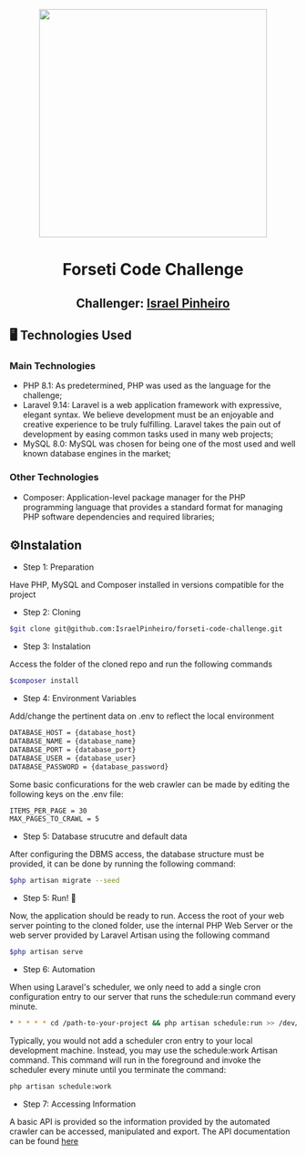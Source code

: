 <p align="center"><a href="https://laravel.com" target="_blank"><img src="https://www.forseti.com.br/wp-content/uploads/2022/05/Logo-Forseti-Soluções-Todo-Branco.png" width="400"></a></p>

<h1 align="center">Forseti Code Challenge</h1>
<h2 align="center">Challenger: <a href="https://github.com/IsraelPinheiro">Israel Pinheiro</a></h1>

## :desktop_computer: Technologies Used

### Main Technologies

- PHP 8.1: As predetermined, PHP was used as the language for the challenge;
- Laravel 9.14: Laravel is a web application framework with expressive, elegant syntax. We believe development must be an enjoyable and creative experience to be truly fulfilling. Laravel takes the pain out of development by easing common tasks used in many web projects;
- MySQL 8.0: MySQL was chosen for being one of the most used and well known database engines in the market;

### Other Technologies
- Composer: Application-level package manager for the PHP programming language that provides a standard format for managing PHP software dependencies and required libraries;


## :gear:Instalation

- Step 1: Preparation

Have PHP, MySQL and Composer installed in versions compatible for the project

- Step 2: Cloning

```bash
$git clone git@github.com:IsraelPinheiro/forseti-code-challenge.git
```

- Step 3: Instalation

Access the folder of the cloned repo and run the following commands

```bash
$composer install
```

- Step 4: Environment Variables

Add/change the pertinent data on .env to reflect the local environment

```bash
DATABASE_HOST = {database_host}
DATABASE_NAME = {database_name}
DATABASE_PORT = {database_port}
DATABASE_USER = {database_user}
DATABASE_PASSWORD = {database_password}
```

Some basic conficurations for the web crawler can be made by editing the following keys on the .env file:

```bash
ITEMS_PER_PAGE = 30
MAX_PAGES_TO_CRAWL = 5
```

- Step 5: Database strucutre and default data

After configuring the DBMS access, the database structure must be provided, it can be done by running the following command:

```bash
$php artisan migrate --seed
```

- Step 5: Run! :runner:

Now, the application should be ready to run.
Access the root of your web server pointing to the cloned folder, use the internal PHP Web Server or the web server provided by Laravel Artisan using the following command

```bash
$php artisan serve
```

- Step 6: Automation

When using Laravel's scheduler, we only need to add a single cron configuration entry to our server that runs the schedule:run command every minute. 

```bash
* * * * * cd /path-to-your-project && php artisan schedule:run >> /dev/null 2>&1
```

Typically, you would not add a scheduler cron entry to your local development machine. Instead, you may use the schedule:work Artisan command. This command will run in the foreground and invoke the scheduler every minute until you terminate the command:

```bash
php artisan schedule:work
```
- Step 7: Accessing Information

A basic API is provided so the information provided by the automated crawler can be accessed, manipulated and export. The API documentation can be found <a href='https://documenter.getpostman.com/view/3768689/Uz5CLxVx'>here</a>
